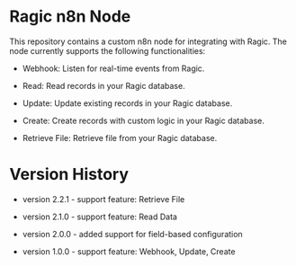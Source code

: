 # Ragic n8n Node

This repository contains a custom n8n node for integrating with Ragic. The node currently supports the following functionalities:

* Webhook: Listen for real-time events from Ragic.

* Read: Read records in your Ragic database.

* Update: Update existing records in your Ragic database.

* Create: Create records with custom logic in your Ragic database.

* Retrieve File: Retrieve file from your Ragic database.

# Version History

* version 2.2.1 - support feature: Retrieve File

* version 2.1.0 - support feature: Read Data

* version 2.0.0 - added support for field-based configuration

* version 1.0.0 - support feature: Webhook, Update, Create
